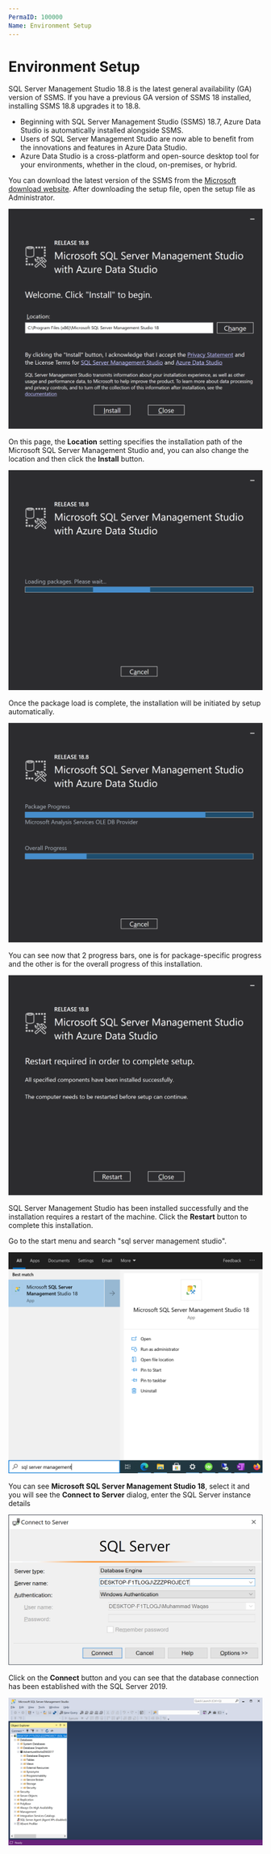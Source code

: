 ```yaml
---
PermaID: 100000
Name: Environment Setup
---
```


# Environment Setup

SQL Server Management Studio 18.8 is the latest general availability (GA) version of SSMS. If you have a previous GA version of SSMS 18 installed, installing SSMS 18.8 upgrades it to 18.8.

 - Beginning with SQL Server Management Studio (SSMS) 18.7, Azure Data Studio is automatically installed alongside SSMS. 
 - Users of SQL Server Management Studio are now able to benefit from the innovations and features in Azure Data Studio. 
 - Azure Data Studio is a cross-platform and open-source desktop tool for your environments, whether in the cloud, on-premises, or hybrid.

You can download the latest version of the SSMS from the [Microsoft download website](https://docs.microsoft.com/en-us/sql/ssms/download-sql-server-management-studio-ssms?view=sql-server-ver15). After downloading the setup file, open the setup file as Administrator.

<img src="images/setup-1.png" alt="Run setup file">

On this page, the **Location** setting specifies the installation path of the Microsoft SQL Server Management Studio and, you can also change the location and then click the **Install** button.

<img src="images/setup-2.png" alt="Loading packages">

Once the package load is complete, the installation will be initiated by setup automatically.

<img src="images/setup-3.png" alt="Progress started">

You can see now that 2 progress bars, one is for package-specific progress and the other is for the overall progress of this installation.

<img src="images/setup-4.png" alt="Restart required">

SQL Server Management Studio has been installed successfully and the installation requires a restart of the machine. Click the **Restart** button to complete this installation.

Go to the start menu and search "sql server management studio".

<img src="images/setup-5.png" alt="Search SSMS on start menu">

You can see **Microsoft SQL Server Management Studio 18**, select it and you will see the **Connect to Server** dialog, enter the SQL Server instance details

<img src="images/setup-6.png" alt="Enter the SQL Server instance details">

Click on the **Connect** button and you can see that the database connection has been established with the SQL Server 2019.

<img src="images/setup-7.png" alt="Connection established with the SQL Server 2019">
